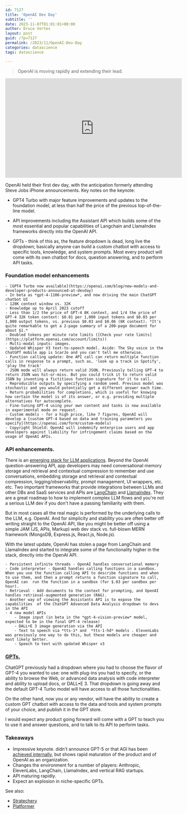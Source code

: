 ```yaml
---
id: 7127
title: 'OpenAI Dev Day'
subtitle: ''
date: 2023-11-07T01:01:01+00:00
author: Druce Vertes
layout: post
guid: /?p=7127
permalink: /2023/11/OpenAI-Dev-Day
categories: datascience
tags: datascience

---
```


> OpenAI is moving rapidly and extending their lead.
<iframe width="560" height="315" src="https://www.youtube.com/embed/U9mJuUkhUzk?si=iKPA30LObMbOSpZ_" title="YouTube video player" frameborder="0" allow="accelerometer; autoplay; clipboard-write; encrypted-media; gyroscope; picture-in-picture; web-share" allowfullscreen></iframe>

<!--more-->

OpenAI held their first dev day, with the anticipation formerly attending Steve Jobs iPhone announcements. Key notes on the keynote:

- GPT4 Turbo with major feature improvements and updates to the foundation model, at less than half the price of the previous top-of-the-line model.

- API improvements including the Assistant API which builds some of the most essential and popular capabilities of Langchain and LlamaIndex frameworks directly into the OpenAI API.

- GPTs - think of this as, the feature dropdown is dead, long live the dropdown; basically anyone can build a custom chatbot with access to specific tools, knowledge, and system prompts. Most every product will come with its own chatbot for docs, question answering, and to perform API tasks.


### Foundation model enhancements
    - [GPT4 Turbo now available](https://openai.com/blog/new-models-and-developer-products-announced-at-devday)
	- In beta as *gpt-4-1106-preview*, and now driving the main ChatGPT chatbot UI
	- 128K context window vs. 32K
	- Knowledge up to April 2023 cutoff
	- Less than 1/2 the price of GPT-4 8K context, and 1/4 the price of GPT-4 32K token context: $0.01 per 1,000 input tokens and $0.03 per 1,000 output tokens, vs. previous $0.03 and $0.06 (8K context). *It's quite remarkable to get a 2-page summary of a 200-page document for about $1.*
	- Doubled tokens per minute rate limits ([Check your rate limits](https://platform.openai.com/account/limits))
	- Multi-modal inputs: images. 
	- Updated Whisper V3 text-to-speech model. Aside: The Sky voice in the ChatGPT mobile app is ScarJo and you can't tell me otherwise.
	- Function calling update: One API call can return multiple function calls in response to a prompt, such as, 'look up a track in Spotify', 'play the track'
	- JSON mode will always return valid JSON. Previously telling GPT-4 to return JSON was hit-or-miss. But you could trick it to return valid JSON by inventing a fictitious function signature for it to call.
	- Reproducible outputs by specifying a random seed. Previous model was stochastic and you would potentially get a different answer each time.
	- Return probabilities for completions, which is useful for knowing how certain the model is of its answer, or e.g. providing multiple alternatives for autocomplete.
	- Fine-tuning GPT-4 using your own content and tasks is now available in experimental mode on request.
	- Custom models - for a high price, like 7 figures, OpenAI will develop a [custom GPT-4 based on data and training parameters you specify](https://openai.com/form/custom-models)
	- Copyright Shield: OpenAI will indemnify enterprise users and app developers against liability for infringement claims based on the usage of OpenAI APIs.

### API enhancements. 

There is an [emerging stack for LLM applications](https://a16z.com/emerging-architectures-for-llm-applications/). Beyond the OpenAI question-answering API, app developers may need conversational memory storage and retrieval and contextual compression to remember and use conversations, embedding storage and retrieval and contextual compression, logging/observability, prompt management, UI wrappers, etc. etc. Two important frameworks that provide integrations between LLMs and other DBs and SaaS services and APIs are [LangChain](https://python.langchain.com/docs/get_started/introduction) and [LlamaIndex](https://docs.llamaindex.ai/en/stable/). They are a great roadmap to how to implement complex LLM flows and you're not a serious LLM dev if you don't have a passing familiarity with them. 
  
  But in most cases all the real magic is performed by the underlying calls to the LLM, e.g. OpenAI. And for simplicity and stability you are often better off writing straight to the OpenAI API, like you might be better off using a simple JAM (JS, APIs, Markup) web dev stack vs. full-blown MERN framework (MongoDB, Express.js, React.js, Node.js).
  
  With the latest update, OpenAI has stolen a page from LangChain and LlamaIndex and started to integrate some of the functionality higher in the stack, directly into the OpenAI API.
  
	- Persistent infinite threads - OpenAI handles conversational memory
	- Code interpreter - OpenAI handles calling functions in a sandbox. When you use the function calling API to describe functions and when to use them, and then a prompt returns a function signature to call, OpenAI can  run the function in a sandbox (for $.03 per sandbox per hour). 
	- Retrieval - Add documents to the context for prompting, and OpenAI handles retrieval-augmented generation (RAG). 
	- Another way of viewing the Assistants API is to expose the capabilities  of the ChatGPT Advanced Data Analysis dropdown to devs in the API
	- 4 new model APIs
		- Image input (in beta in the *gpt-4-vision-preview* model, expected to be in the final GPT-4 release)
		- DALL•E 3 image generation via the API
		- Text to speech via *tts-1* and  *tts-1-hd* models . ElevenLabs was previously one way to do this, but these models are cheaper and most likely better.
		- Speech to text with updated Whisper v3


### [GPTs.](https://openai.com/blog/introducing-gpts) 

ChatGPT previously had a dropdown where you had to choose the flavor of GPT-4 you wanted to use: one with plug-ins you had to specify, or the ability to browse the Web, or advanced data analysis with code interpreter and ability to upload docs, or DALL•E 3. That dropdown is going away and the default GPT-4 Turbo model will have access to all those functionalities.
  
On the other hand, now you or any vendor, will have the ability to create a custom GPT chatbot with access to the data and tools and system prompts of your choice, and publish it in the GPT store.

I would expect any product going forward will come with a GPT to teach you to use it and answer questions, and to talk to its API to perform tasks.

### Takeaways

- Impressive keynote. didn't announce GPT-5 or that AGI has been [achieved internally](https://www.independent.co.uk/tech/chatgpt-ai-agi-sam-altman-openai-b2419449.html), but shows rapid maturation of the product and of OpenAI as an organization.
- Changes the environment for a number of players: Anthropic, ElevenLabs, LangChain, LlamaIndex, and vertical RAG startups.
- API maturing rapidly.
- Expect an explosion in niche-specific GPTs.

See also:
- [Stratechery](https://www.platformer.news/p/how-openai-is-building-a-path-toward)
- [Platformer](https://stratechery.com/2023/the-openai-keynote/)

